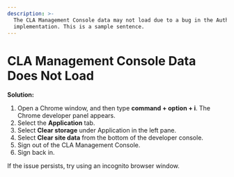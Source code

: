 ```yaml
---
description: >-
  The CLA Management Console data may not load due to a bug in the Auth0
  implementation. This is a sample sentence.
---
```


# CLA Management Console Data Does Not Load

**Solution:**

1. Open a Chrome window, and then type **command + option + i**. The Chrome developer panel appears.
2. Select the **Application** tab.
3. Select **Clear storage** under Application in the left pane.
4. Select **Clear site data** from the bottom of the developer console.
5. Sign out of the CLA Management Console.
6. Sign back in.

If the issue persists, try using an incognito browser window.


